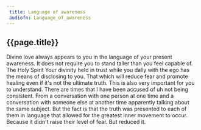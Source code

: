 ```yaml
---
 title: Language of awareness
 audiofn: Language_of_awareness
---
```


## {{page.title}}

Divine love always appears to you in the language of your present
awareness. It does not require you to stand taller than you feel capable
of. The Holy Spirit Your divinity held in trust while you dally with the
ego has the means of disclosing to you. That which will reduce fear and
promote healing even if it's not the ultimate truth. This is also very
important for you to understand. There are times that I have been
accused of uh not being consistent. From a conversation with one person
at one time and a conversation with someone else at another time
apparently talking about the same subject. But the fact is that the
truth was presented to each of them in language that allowed for the
greatest inner movement to occur. Because it didn't raise their level of
fear. But reduced it.

